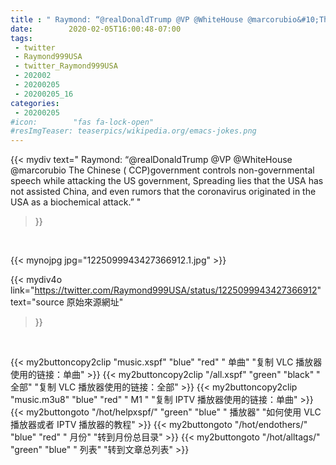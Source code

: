 ```yaml
---
title : " Raymond: “@realDonaldTrump @VP @WhiteHouse @marcorubio&#10;The Chinese ( CCP)government controls non-governmental speech while attacking the US government, Spreading lies that the USA has not assisted China, and even rumors that  the coronavirus originated in the USA as a biochemical attack.”  "
date:        2020-02-05T16:00:48-07:00
tags:
 - twitter
 - Raymond999USA
 - twitter_Raymond999USA
 - 202002
 - 20200205
 - 20200205_16
categories:
 - 20200205
#icon:        "fas fa-lock-open"
#resImgTeaser: teaserpics/wikipedia.org/emacs-jokes.png
---
```


{{< mydiv text=" Raymond: “@realDonaldTrump @VP @WhiteHouse @marcorubio&#10;The Chinese ( CCP)government controls non-governmental speech while attacking the US government, Spreading lies that the USA has not assisted China, and even rumors that  the coronavirus originated in the USA as a biochemical attack.”  "
>}}
<br>


 {{< mynojpg jpg="1225099943427366912.1.jpg" >}}<br> 



{{< mydiv4o link="https://twitter.com/Raymond999USA/status/1225099943427366912"
text="source 原始來源網址"
>}}


<br>





{{< my2buttoncopy2clip "music.xspf"        "blue"   "red"    " 单曲"  "复制 VLC 播放器使用的链接：单曲" >}} {{< my2buttoncopy2clip "/all.xspf"         "green"  "black"  " 全部"  "复制 VLC 播放器使用的链接：全部" >}} {{< my2buttoncopy2clip "music.m3u8"        "blue"   "red"    " M1 "    "复制 IPTV 播放器使用的链接：单曲" >}} {{< my2buttongoto      "/hot/helpxspf/"    "green"  "blue"   " 播放器" "如何使用 VLC 播放器或者 IPTV 播放器的教程" >}} {{< my2buttongoto      "/hot/endothers/"   "blue"   "red"    " 月份"   "转到月份总目录" >}} {{< my2buttongoto      "/hot/alltags/"     "green"  "blue"   " 列表"   "转到文章总列表" >}} 
